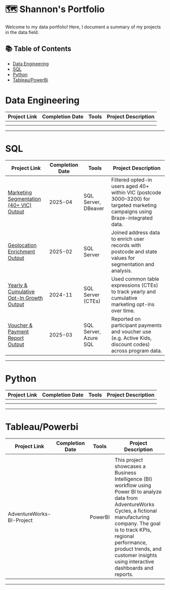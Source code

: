 # 🗺 Shannon's Portfolio

Welcome to my data portfolio! Here, I document a summary of my projects in the data field. 

## 📚 Table of Contents
- [Data Engineering](#data-engineering)
- [SQL](#sql)
- [Python](#python)
- [Tableau/PowerBi](#tableau/powerbi)

# Data Engineering

| Project Link | Completion Date | Tools | Project Description | 
|---|---|---|---|
|   |   |   |   |
|   |   |   |   |

***

# SQL

| Project Link | Completion Date | Tools | Project Description |
|---|---|---|---|
| [Marketing Segmentation (40+ VIC)](./sql/marketing_segment_40plus_vic.sql) <br> [Output](./outputs/marketing_segment_40plus_vic_sample.csv) | 2025-04 | SQL Server, DBeaver | Filtered opted-in users aged 40+ within VIC (postcode 3000–3200) for targeted marketing campaigns using Braze-integrated data. |
| [Geolocation Enrichment](./sql/enrich_with_address_postcodes.sql) <br> [Output](./outputs/enriched_personal_data_sample.csv) | 2025-02 | SQL Server | Joined address data to enrich user records with postcode and state values for segmentation and analysis. |
| [Yearly & Cumulative Opt-In Growth](./sql/yearly_cumulative_optin_growth.sql) <br> [Output](./outputs/yearly_cumulative_optin_growth_sample.csv) | 2024-11 | SQL Server (CTEs) | Used common table expressions (CTEs) to track yearly and cumulative marketing opt-ins over time. |
| [Voucher & Payment Report](./sql/voucher_and_payment_usage_report.sql) <br> [Output](./outputs/voucher_payment_sample.csv) | 2025-03 | SQL Server, Azure SQL | Reported on participant payments and voucher use (e.g. Active Kids, discount codes) across program data. |

***

# Python

| Project Link | Completion Date | Tools | Project Description | 
|---|---|---|---|
|   |   |   |   |
|   |   |   |   |

***

# Tableau/Powerbi

| Project Link | Completion Date | Tools | Project Description | 
|---|---|---|---|
|   |   |   |   |
| AdventureWorks-BI-Project |  | PowerBI | This project showcases a Business Intelligence (BI) workflow using Power BI to analyze data from AdventureWorks Cycles, a fictional manufacturing company. The goal is to track KPIs, regional performance, product trends, and customer insights using interactive dashboards and reports.| 

***

